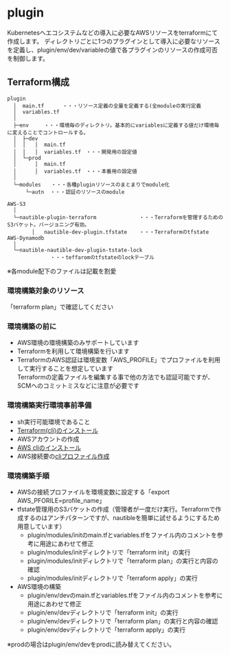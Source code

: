 # plugin

Kubernetesへエコシステムなどの導入に必要なAWSリソースをterraformにて作成します。
ディレクトリごとに1つのプラグインとして導入に必要なリソースを定義し、plugin/env/dev/variableの値で各プラグインのリソースの作成可否を制御します。

## Terraform構成

```text
plugin
  │  main.tf      ・・・リソース定義の全量を定義する(全moduleの実行定義
  │  variables.tf
  │  
  ├─env     ・・・環境毎のディレクトリ。基本的にvariablesに定義する値だけ環境毎に変えることでコントロールする。
  │  ├─dev
  │  │   │  main.tf
  │  │   │  variables.tf　・・・開発用の設定値
  │  └─prod
  │      │  main.tf
  │      │  variables.tf　・・・本番用の設定値
  │                                      
  └─modules　　・・・各種pluginリソースのまとまりでmodule化
      └─autn  ・・・認証のリソースのmodule

AWS-S3
  │  
  └─nautible-plugin-terraform              ・・・Terraformを管理するためのS3バケット。バージョニング有効。
        │   nautible-dev-plugin.tfstate    ・・・Terraformのtfstate
AWS-Dynamodb
  │  
  └─nautible-nautible-dev-plugin-tstate-lock
              ・・・teffaromのtfstateのlockテーブル
```

※各module配下のファイルは記載を割愛

### 環境構築対象のリソース

「terraform plan」で確認してください

### 環境構築の前に

* AWS環境の環境構築のみサポートしています
* Terraformを利用して環境構築を行います
* TerraformのAWS認証は環境変数「AWS_PROFILE」でプロファイルを利用して実行することを想定しています  
Terraformの定義ファイルを編集する事で他の方法でも認証可能ですが、SCMへのコミットミスなどに注意が必要です

### 環境構築実行環境事前準備

* sh実行可能環境であること
* [Terraform(cli)のインストール](https://learn.hashicorp.com/tutorials/terraform/install-cli)
* AWSアカウントの作成
* [AWS cliのインストール](https://docs.aws.amazon.com/ja_jp/cli/latest/userguide/cli-chap-install.html)
* AWS接続要の[cliプロファイル作成](https://docs.aws.amazon.com/ja_jp/cli/latest/userguide/cli-configure-profiles.html)

### 環境構築手順

* AWSの接続プロファイルを環境変数に設定する「export AWS_PFORILE=profile_name」
* tfstate管理用のS3バケットの作成（管理者が一度だけ実行。Terraformで作成するのはアンチパターンですが、nautibleを簡単に試せるようにするため用意しています）
  * plugin/modules/initのmain.tfとvariables.tfをファイル内のコメントを参考に用途にあわせて修正
  * plugin/modules/initディレクトリで「terraform init」の実行
  * plugin/modules/initディレクトリで「terraform plan」の実行と内容の確認
  * plugin/modules/initディレクトリで「terraform apply」の実行
* AWS環境の構築
  * plugin/env/devのmain.tfとvariables.tfをファイル内のコメントを参考に用途にあわせて修正
  * plugin/env/devディレクトリで「terraform init」の実行
  * plugin/env/devディレクトリで「terraform plan」の実行と内容の確認
  * plugin/env/devディレクトリで「terraform apply」の実行

※prodの場合はplugin/env/devをprodに読み替えてください。

